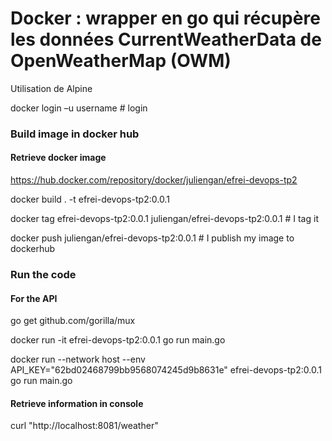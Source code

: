 # Docker : wrapper en go qui récupère les données CurrentWeatherData de OpenWeatherMap (OWM)

Utilisation de Alpine 

docker login –u username # login

### Build image in docker hub
#### Retrieve docker image
https://hub.docker.com/repository/docker/juliengan/efrei-devops-tp2


docker build . -t efrei-devops-tp2:0.0.1

docker tag efrei-devops-tp2:0.0.1 juliengan/efrei-devops-tp2:0.0.1 # I tag it

docker push juliengan/efrei-devops-tp2:0.0.1 # I publish my image to dockerhub

### Run the code
#### For the API
go get github.com/gorilla/mux 

docker run -it efrei-devops-tp2:0.0.1 go run main.go 

docker run --network host --env API_KEY="62bd02468799bb9568074245d9b8631e" efrei-devops-tp2:0.0.1 go run main.go

#### Retrieve information in console
curl "http://localhost:8081/weather"
